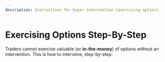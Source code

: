 ```yaml
---
description: Instructions for buyer intervention (exercising option).
---
```


# Exercising Options Step-By-Step

Traders cannot exercise valuable \(or **in-the-money**\) of options without an intervention. This is how to intervene, step-by-step:

